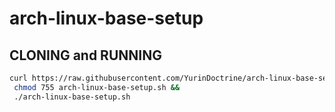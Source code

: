 # arch-linux-base-setup

## CLONING and RUNNING

```sh
curl https://raw.githubusercontent.com/YurinDoctrine/arch-linux-base-setup/main/arch-linux-base-setup.sh >arch-linux-base-setup.sh &&
 chmod 755 arch-linux-base-setup.sh &&
 ./arch-linux-base-setup.sh
```
